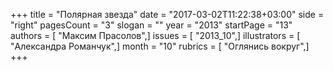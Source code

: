+++
title = "Полярная звезда"
date = "2017-03-02T11:22:38+03:00"
side = "right"
pagesCount = "3"
slogan = ""
year = "2013"
startPage = "13"
authors = [ "Максим Прасолов",]
issues = [ "2013_10",]
illustrators = [ "Александра Романчук",]
month = "10"
rubrics = [ "Оглянись вокруг",]
+++
